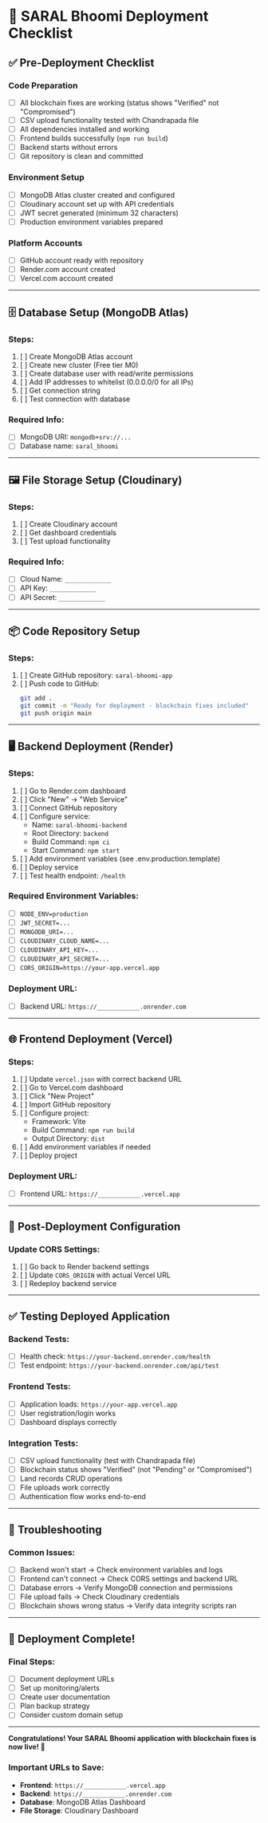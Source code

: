 # 🚀 SARAL Bhoomi Deployment Checklist

## ✅ Pre-Deployment Checklist

### Code Preparation
- [ ] All blockchain fixes are working (status shows "Verified" not "Compromised")
- [ ] CSV upload functionality tested with Chandrapada file
- [ ] All dependencies installed and working
- [ ] Frontend builds successfully (`npm run build`)
- [ ] Backend starts without errors
- [ ] Git repository is clean and committed

### Environment Setup
- [ ] MongoDB Atlas cluster created and configured
- [ ] Cloudinary account set up with API credentials
- [ ] JWT secret generated (minimum 32 characters)
- [ ] Production environment variables prepared

### Platform Accounts
- [ ] GitHub account ready with repository
- [ ] Render.com account created
- [ ] Vercel.com account created

---

## 🗄️ Database Setup (MongoDB Atlas)

### Steps:
1. [ ] Create MongoDB Atlas account
2. [ ] Create new cluster (Free tier M0)
3. [ ] Create database user with read/write permissions
4. [ ] Add IP addresses to whitelist (0.0.0.0/0 for all IPs)
5. [ ] Get connection string
6. [ ] Test connection with database

### Required Info:
- [ ] MongoDB URI: `mongodb+srv://...`
- [ ] Database name: `saral_bhoomi`

---

## 🖼️ File Storage Setup (Cloudinary)

### Steps:
1. [ ] Create Cloudinary account
2. [ ] Get dashboard credentials
3. [ ] Test upload functionality

### Required Info:
- [ ] Cloud Name: `_____________`
- [ ] API Key: `_____________`
- [ ] API Secret: `_____________`

---

## 📦 Code Repository Setup

### Steps:
1. [ ] Create GitHub repository: `saral-bhoomi-app`
2. [ ] Push code to GitHub:
   ```bash
   git add .
   git commit -m "Ready for deployment - blockchain fixes included"
   git push origin main
   ```

---

## 🖥️ Backend Deployment (Render)

### Steps:
1. [ ] Go to Render.com dashboard
2. [ ] Click "New" → "Web Service"
3. [ ] Connect GitHub repository
4. [ ] Configure service:
   - Name: `saral-bhoomi-backend`
   - Root Directory: `backend`
   - Build Command: `npm ci`
   - Start Command: `npm start`
5. [ ] Add environment variables (see .env.production.template)
6. [ ] Deploy service
7. [ ] Test health endpoint: `/health`

### Required Environment Variables:
- [ ] `NODE_ENV=production`
- [ ] `JWT_SECRET=...`
- [ ] `MONGODB_URI=...`
- [ ] `CLOUDINARY_CLOUD_NAME=...`
- [ ] `CLOUDINARY_API_KEY=...`
- [ ] `CLOUDINARY_API_SECRET=...`
- [ ] `CORS_ORIGIN=https://your-app.vercel.app`

### Deployment URL:
- [ ] Backend URL: `https://____________.onrender.com`

---

## 🌐 Frontend Deployment (Vercel)

### Steps:
1. [ ] Update `vercel.json` with correct backend URL
2. [ ] Go to Vercel.com dashboard
3. [ ] Click "New Project"
4. [ ] Import GitHub repository
5. [ ] Configure project:
   - Framework: Vite
   - Build Command: `npm run build`
   - Output Directory: `dist`
6. [ ] Add environment variables if needed
7. [ ] Deploy project

### Deployment URL:
- [ ] Frontend URL: `https://____________.vercel.app`

---

## 🔄 Post-Deployment Configuration

### Update CORS Settings:
1. [ ] Go back to Render backend settings
2. [ ] Update `CORS_ORIGIN` with actual Vercel URL
3. [ ] Redeploy backend service

---

## ✅ Testing Deployed Application

### Backend Tests:
- [ ] Health check: `https://your-backend.onrender.com/health`
- [ ] Test endpoint: `https://your-backend.onrender.com/api/test`

### Frontend Tests:
- [ ] Application loads: `https://your-app.vercel.app`
- [ ] User registration/login works
- [ ] Dashboard displays correctly

### Integration Tests:
- [ ] CSV upload functionality (test with Chandrapada file)
- [ ] Blockchain status shows "Verified" (not "Pending" or "Compromised")
- [ ] Land records CRUD operations
- [ ] File uploads work correctly
- [ ] Authentication flow works end-to-end

---

## 🚨 Troubleshooting

### Common Issues:
- [ ] Backend won't start → Check environment variables and logs
- [ ] Frontend can't connect → Check CORS settings and backend URL
- [ ] Database errors → Verify MongoDB connection and permissions
- [ ] File upload fails → Check Cloudinary credentials
- [ ] Blockchain shows wrong status → Verify data integrity scripts ran

---

## 🎉 Deployment Complete!

### Final Steps:
- [ ] Document deployment URLs
- [ ] Set up monitoring/alerts
- [ ] Create user documentation
- [ ] Plan backup strategy
- [ ] Consider custom domain setup

---

**Congratulations! Your SARAL Bhoomi application with blockchain fixes is now live! 🎊**

### Important URLs to Save:
- **Frontend**: `https://____________.vercel.app`
- **Backend**: `https://____________.onrender.com`
- **Database**: MongoDB Atlas Dashboard
- **File Storage**: Cloudinary Dashboard